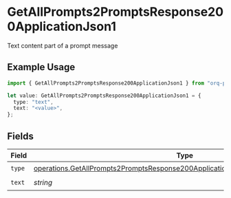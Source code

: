 # GetAllPrompts2PromptsResponse200ApplicationJson1

Text content part of a prompt message

## Example Usage

```typescript
import { GetAllPrompts2PromptsResponse200ApplicationJson1 } from "orq-poc-typescript-multi-env-version/models/operations";

let value: GetAllPrompts2PromptsResponse200ApplicationJson1 = {
  type: "text",
  text: "<value>",
};
```

## Fields

| Field                                                                                                                                                                                | Type                                                                                                                                                                                 | Required                                                                                                                                                                             | Description                                                                                                                                                                          |
| ------------------------------------------------------------------------------------------------------------------------------------------------------------------------------------ | ------------------------------------------------------------------------------------------------------------------------------------------------------------------------------------ | ------------------------------------------------------------------------------------------------------------------------------------------------------------------------------------ | ------------------------------------------------------------------------------------------------------------------------------------------------------------------------------------ |
| `type`                                                                                                                                                                               | [operations.GetAllPrompts2PromptsResponse200ApplicationJSONResponseBodyItems1Type](../../models/operations/getallprompts2promptsresponse200applicationjsonresponsebodyitems1type.md) | :heavy_check_mark:                                                                                                                                                                   | N/A                                                                                                                                                                                  |
| `text`                                                                                                                                                                               | *string*                                                                                                                                                                             | :heavy_check_mark:                                                                                                                                                                   | N/A                                                                                                                                                                                  |